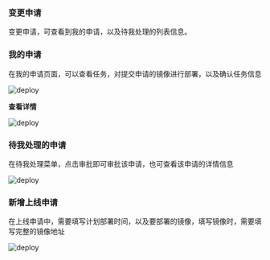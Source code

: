 ### 变更申请

变更申请，可查看到我的申请，以及待我处理的列表信息。

### 我的申请

在我的申请页面，可以查看任务，对提交申请的镜像进行部署，以及确认任务信息

 ![deploy](http://devops-minio.jdcloud.com/doc-image/All-Image/process.assets/jindowin46.png)

**查看详情**

 ![deploy](http://devops-minio.jdcloud.com/doc-image/All-Image/process.assets/jindowin47.png)

### 待我处理的申请

在待我处理菜单，点击审批即可审批该申请，也可查看该申请的详情信息

 ![deploy](http://devops-minio.jdcloud.com/doc-image/All-Image/process.assets/jindowin48.png)

### 新增上线申请

在上线申请中，需要填写计划部署时间，以及要部署的镜像，填写镜像时，需要填写完整的镜像地址

 ![deploy](http://devops-minio.jdcloud.com/doc-image/All-Image/process.assets/jindowin49.png)

